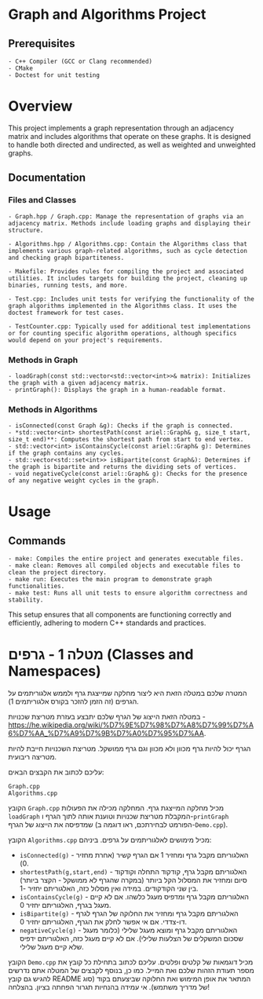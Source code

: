 # Graph and Algorithms Project


## Prerequisites

    - C++ Compiler (GCC or Clang recommended)
    - CMake
    - Doctest for unit testing

# Overview

 This project implements a graph representation through an adjacency matrix and includes algorithms that operate on these graphs. It is designed to handle both directed and undirected, as well as weighted and unweighted graphs.
 
## Documentation
### Files and Classes

    - Graph.hpp / Graph.cpp: Manage the representation of graphs via an adjacency matrix. Methods include loading graphs and displaying their structure.

    - Algorithms.hpp / Algorithms.cpp: Contain the Algorithms class that implements various graph-related algorithms, such as cycle detection and checking graph bipartiteness.

    - Makefile: Provides rules for compiling the project and associated utilities. It includes targets for building the project, cleaning up binaries, running tests, and more.

    - Test.cpp: Includes unit tests for verifying the functionality of the graph algorithms implemented in the Algorithms class. It uses the doctest framework for test cases.

    - TestCounter.cpp: Typically used for additional test implementations or for counting specific algorithm operations, although specifics would depend on your project's requirements.

### Methods in Graph

    - loadGraph(const std::vector<std::vector<int>>& matrix): Initializes the graph with a given adjacency matrix.
    - printGraph(): Displays the graph in a human-readable format.

### Methods in Algorithms

    - isConnected(const Graph &g): Checks if the graph is connected.
    - *std::vector<int> shortestPath(const ariel::Graph& g, size_t start, size_t end)**: Computes the shortest path from start to end vertex.
    - std::vector<int> isContainsCycle(const ariel::Graph& g): Determines if the graph contains any cycles.
    - std::vector<std::set<int>> isBipartite(const Graph&): Determines if the graph is bipartite and returns the dividing sets of vertices.
    - void negativeCycle(const ariel::Graph& g): Checks for the presence of any negative weight cycles in the graph.

# Usage
## Commands

    - make: Compiles the entire project and generates executable files.
    - make clean: Removes all compiled objects and executable files to clean the project directory.
    - make run: Executes the main program to demonstrate graph functionalities.
    - make test: Runs all unit tests to ensure algorithm correctness and stability.
This setup ensures that all components are functioning correctly and efficiently, adhering to modern C++ standards and practices.



# מטלה 1 - גרפים (Classes and Namespaces)

המטרה שלכם במטלה הזאת היא ליצור מחלקה שמייצגת גרף ולממש אלגוריתמים על הגרפים (זה הזמן להזכר בקורס אלגוריתמים 1).

במטלה הזאת הייצוג של הגרף שלכם יתבצע בעזרת מטריצת שכנויות - https://he.wikipedia.org/wiki/%D7%9E%D7%98%D7%A8%D7%99%D7%A6%D7%AA_%D7%A9%D7%9B%D7%A0%D7%95%D7%AA.

הגרף יכול להיות גרף מכוון ולא מכוון וגם גרף ממושקל. מטריצת השכנויות חייבת להיות מטריצה ריבועית.

עליכם לכתוב את הקבצים הבאים:

```
Graph.cpp
Algorithms.cpp
```

הקובץ `Graph.cpp` מכיל מחלקה המייצגת גרף.
המחלקה מכילה את הפעולות `loadGraph` המקבלת מטריצת שכנויות וטוענת אותה לתוך הגרף ו-`printGraph` שמדפיסה את הייצוג של הגרף (הפורמט לבחירתכם, ראו דוגמה ב-`Demo.cpp`).

הקובץ `Algorithms.cpp` מכיל מימושים לאלגוריתמים על גרפים. ביניהם:

- `isConnected(g)` - האלגוריתם מקבל גרף ומחזיר 1 אם הגרף קשיר (אחרת מחזיר 0).
- `shortestPath(g,start,end)` - האלגוריתם מקבל גרף, קודקוד התחלה וקודקוד סיום ומחזיר את המסלול הקל ביותר (במקרה שהגרף לא ממושקל - הקצר ביותר) בין שני הקודקודים. במידה ואין מסלול כזה, האלגוריתם יחזיר -1.
- `isContainsCycle(g)` - האלגוריתם מקבל גרף ומדפיס מעגל כלשהו. אם לא קיים מעגל בגרף, האלגוריתם יחזיר 0.
- `isBipartite(g)` - האלגוריתם מקבל גרף ומחזיר את החלוקה של הגרף לגרף דו-צדדי. אם אי אפשר לחלק את הגרף, האלגוריתם יחזיר 0.
- `negativeCycle(g)` - האלגוריתם מקבל גרף ומוצא מעגל שלילי (כלומר מעגל שסכום המשקלים של הצלעות שלילי). אם לא קיים מעגל כזה, האלגוריתם ידפיס שלא קיים מעגל שלילי.

הקובץ `Demo.cpp` מכיל דוגמאות של קלטים ופלטים.
עליכם לכתוב בתחילת כל קובץ את מספר תעודת הזהות שלכם ואת המייל. כמו כן, בנוסף לקבצים של המטלה אתם נדרשים להגיש גם קובץ README המתאר את אופן המימוש ואת החלוקה שביצעתם בקוד (סוג של מדריך משתמש). אי עמידה בהנחיות תגרור הפחתה בציון. בהצלחה!
  

